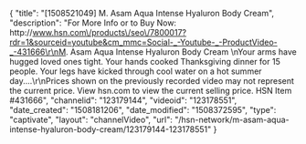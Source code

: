 {
    "title": "[1508521049] M. Asam Aqua Intense Hyaluron Body Cream",
    "description": "For More Info or to Buy Now: http:\/\/www.hsn.com\/products\/seo\/7800017?rdr=1&sourceid=youtube&cm_mmc=Social-_-Youtube-_-ProductVideo-_-431666\r\nM. Asam Aqua Intense Hyaluron Body Cream \nYour arms have hugged loved ones tight. Your hands cooked Thanksgiving dinner for 15 people. Your legs have kicked through cool water on a hot summer day....\r\nPrices shown on the previously recorded video may not represent the current price.  View hsn.com to view the current selling price. HSN Item #431666",
    "channelid": "123179144",
    "videoid": "123178551",
    "date_created": "1508181206",
    "date_modified": "1508372595",
    "type": "captivate",
    "layout": "channelVideo",
    "url": "\/hsn-network\/m-asam-aqua-intense-hyaluron-body-cream\/123179144-123178551"
}
